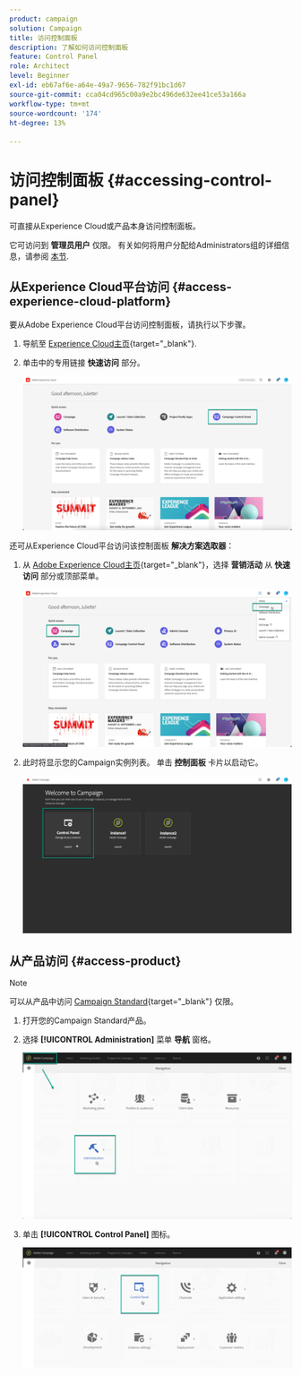 ```yaml
---
product: campaign
solution: Campaign
title: 访问控制面板
description: 了解如何访问控制面板
feature: Control Panel
role: Architect
level: Beginner
exl-id: eb67af6e-a64e-49a7-9656-782f91bc1d67
source-git-commit: cca04cd965c00a9e2bc496de632ee41ce53a166a
workflow-type: tm+mt
source-wordcount: '174'
ht-degree: 13%

---
```


# 访问控制面板 {#accessing-control-panel}

可直接从Experience Cloud或产品本身访问控制面板。

它可访问到 **管理员用户** 仅限。 有关如何将用户分配给Administrators组的详细信息，请参阅 [本节](../../discover/using/managing-permissions.md).

## 从Experience Cloud平台访问 {#access-experience-cloud-platform}

要从Adobe Experience Cloud平台访问控制面板，请执行以下步骤。

1. 导航至 [Experience Cloud主页](https://experiencecloud.adobe.com/){target="_blank"}.

1. 单击中的专用链接 **快速访问** 部分。

   ![](assets/do-not-localize/quickaccess.png)

还可从Experience Cloud平台访问该控制面板 **解决方案选取器**：

1. 从 [Adobe Experience Cloud主页](https://experiencecloud.adobe.com/){target="_blank"}，选择 **营销活动** 从 **快速访问** 部分或顶部菜单。

   ![](assets/do-not-localize/control_panel_access1.png)

1. 此时将显示您的Campaign实例列表。 单击 **控制面板** 卡片以启动它。

   ![](assets/do-not-localize/control_panel_access2.png)

## 从产品访问 {#access-product}

>[!NOTE]
>
>可以从产品中访问 [Campaign Standard](https://experienceleague.adobe.com/docs/campaign-standard/using/campaign-standard-home.html?lang=zh-Hans){target="_blank"} 仅限。

1. 打开您的Campaign Standard产品。

1. 选择 **[!UICONTROL Administration]** 菜单 **导航** 窗格。

   ![](assets/control_panel_access3.png)

1. 单击 **[!UICONTROL Control Panel]** 图标。

   ![](assets/control_panel_access4.png)
